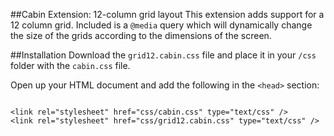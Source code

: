 ##Cabin Extension: 12-column grid layout
This extension adds support for a 12 column grid. Included is a <code>@media</code> query which will dynamically change the size of the grids according to the dimensions of the screen.

##Installation
Download the <code>grid12.cabin.css</code> file and place it in your <code>/css</code> folder with the <code>cabin.css</code> file.

Open up your HTML document and add the following in the <code>&lt;head&gt;</code> section:

<code>
&lt;link rel="stylesheet" href="css/cabin.css" type="text/css" /&gt;
&lt;link rel="stylesheet" href="css/grid12.cabin.css" type="text/css" /&gt;
</code>